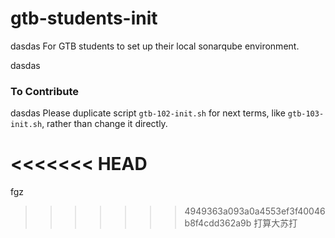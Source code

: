 # gtb-students-init
dasdas
For GTB students to set up their local sonarqube environment.

dasdas
### To Contribute
dasdas
Please duplicate script `gtb-102-init.sh` for next terms, like `gtb-103-init.sh`, rather than change it directly.

<<<<<<< HEAD
=======
fgz
>>>>>>> 4949363a093a0a4553ef3f40046b8f4cdd362a9b
打算大苏打
